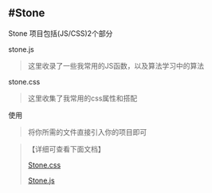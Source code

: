 #Stone
---
Stone 项目包括(JS/CSS)2个部分

stone.js
>这里收录了一些我常用的JS函数，以及算法学习中的算法

stone.css
>这里收集了我常用的css属性和搭配

使用
>将你所需的文件直接引入你的项目即可

>【详细可查看下面文档】
>
><a href="https://github.com/yuanhaoyu/stone/blob/master/des/stoneCss.md">Stone.css</a>
>
><a href="https://github.com/yuanhaoyu/stone/blob/master/des/stoneJs.md">Stone.js</a>

